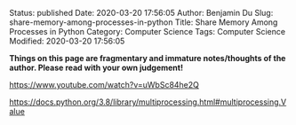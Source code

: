 Status: published
Date: 2020-03-20 17:56:05
Author: Benjamin Du
Slug: share-memory-among-processes-in-python
Title: Share Memory Among Processes in Python
Category: Computer Science
Tags: Computer Science
Modified: 2020-03-20 17:56:05

**Things on this page are fragmentary and immature notes/thoughts of the author. Please read with your own judgement!**


https://www.youtube.com/watch?v=uWbSc84he2Q

https://docs.python.org/3.8/library/multiprocessing.html#multiprocessing.Value